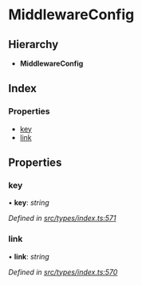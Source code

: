 # MiddlewareConfig

## Hierarchy

* **MiddlewareConfig**

## Index

### Properties

* [key](middlewareconfig.md#key)
* [link](middlewareconfig.md#link)

## Properties

### key

• **key**: _string_

_Defined in_ [_src/types/index.ts:571_](https://github.com/PolymathNetwork/polymesh-sdk/blob/23062de4/src/types/index.ts#L571)

### link

• **link**: _string_

_Defined in_ [_src/types/index.ts:570_](https://github.com/PolymathNetwork/polymesh-sdk/blob/23062de4/src/types/index.ts#L570)

